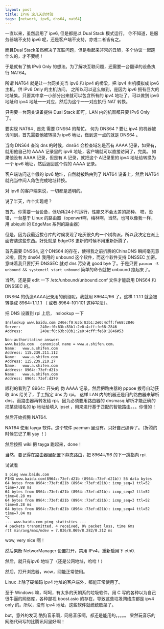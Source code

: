 ```yaml
---
layout: post
title: IPv6 这几天的体验
tags: [network, ipv6, dns64, nat64]
---
```


一直以来，虽然启用了 ipv6, 但是都是以 Dual Stack 模式运行。
你不知道，是服务器端不支持 ipv6 呢，还是客户端不支持，亦或二者皆有之。

而且Dual Stack虽然解决了互联问题，但是看起来非常的丑陋，多个协议一起跑什么的，才不要呢！

于是就有了搞 IPv6 Only 的想法。为了解决互联问题，还需要一台翻译的设备执行 NAT64。

所谓 NAT64 就是让一台网关充当 ipv6 和 ipv4 的桥梁，把 ipv4 主机模拟成 ipv6 主机，供 IPv6 Only 的主机访问。
之所以可以这么做到，是因为 ipv6 拥有巨大的地址集。只要其中拿一小部分出来就可以包含所有的 ipv4 地址了。可以做到 ipv6 地址和 ipv4 地址一一对应，然后为这个一一对应执行 NAT 转换。

只需要一台网关设备提供 Dual Stack 即可，LAN 内的机器都只要 IPv6 Only 了。

要实现 NAT64 , 首先 需要 DNS64 的帮忙。
何为 DNS64 ? 要让 ipv4 的机器被访问到，首先需要他被转换为 ipv6 地址，做到这一点的就是 DNS64 。

当向 DNS64 查询 dns 的时候，dns64 会检查域名是否有 AAAA 记录，如果有，就用他自己的 AAAA 记录里的 ipv6 地址，客户端就可以直接访问了，完美。 如果他没有 AAAA 记录，但是有 A 记录，就把这个 A记录里的 ipv4 地址给转换为一个 ipv6 地址，然后返回这个假的 AAAA 记录。

客户端访问这个假的 ipv6 地址，自然就被路由到了 NAT64 设备上，然后 NAT64 就充当中间人角色完成地址转换。

对 ipv6 的客户端来说，一切都是透明的。

说了半天，咋个实现呢？

首先，你需要一台设备，低功耗24小时运行，性能又不会太差的那种。
嗯，没错，一台基于 Linux 的路由器（openwrt啊，梅林啊，当然，也可以像我一样，用 ubiquiti 的 EdgeMax 系列的路由器）

但是，因为我最近拔仓库的时候发现了吃灰很久的一个树梅派，所以我决定在派上面安装这些东西。好处就是 EdgeOS 更新的时候不用重新折腾了。

首先需要 DNS64, 这个DNS64 的存在，使得我之前折腾的ChinaDNS 瞬间毫无意义啦。因为 dns64 我用的 unbound 这个软件，而这个软件支持 DNSSEC 加密。意味着我只要打开 DNSSEC 就对 dns 污染说 good bye 了。于是只要 ``` pacman -S unbound && systemctl start unbound ``` 简单的命令就把 unbound 跑起来了。

当然，还是要 edit 一下 /etc/unbound/unbound.conf 文件才能启用 DNS64 和 DNSSEC 的。

DNS64 的伪造AAAA记录用的前缀呢，我就用 8964::/96 了。这样 1.1.1.1 就会被转换成 8964::1.1.1.1 （ 或者 8964::101:101 这种写法）。

把 DNS 设置到 rpi 上后， nslookup 一下 

```
$nslookup www.baidu.com 240e:f0:63b:83b1:2e0:4cff:fe68:2846   
Server:         240e:f0:63b:83b1:2e0:4cff:fe68:2846
Address:        240e:f0:63b:83b1:2e0:4cff:fe68:2846#53

Non-authoritative answer:
www.baidu.com   canonical name = www.a.shifen.com.
Name:   www.a.shifen.com
Address: 115.239.211.112
Name:   www.a.shifen.com
Address: 115.239.210.27
Name:   www.a.shifen.com
Address: 8964::73ef:d21b
Name:   www.a.shifen.com
Address: 8964::73ef:d370
```

顺利的看到了 8964:: 开头的 伪 AAAA 记录。然后把路由器的 pppoe 拨号自动获取 dns 给关了，手工指定 dns 为 rpi。
这样 LAN 内的机器还是用的路由器来解析 dns。而路由器再转发给 rpi。因为必须要用路由器的 dnsmasq 解析才能正确的把某些域名的 ip 地址给填入 ipset ，用来进行基于匹配的智能路由。。。你懂的！


然后开始折腾 NAT64.

NAT64 使用 tayga 软件。这个软件 pacman 里没有。只好自己编译了。（折腾的时候忘记了用 yay ！）

然后按照 wiki 把 tayga 跑起来，done！

当然，要记得在路由器里配置下静态路由，把 8964::/96 的下一跳指向 rpi. 

试试看 

```
$ ping www.baidu.com
PING www.baidu.com(8964::73ef:d21b (8964::73ef:d21b)) 56 data bytes
64 bytes from 8964::73ef:d21b (8964::73ef:d21b): icmp_seq=1 ttl=52 time=7.88 ms
64 bytes from 8964::73ef:d21b (8964::73ef:d21b): icmp_seq=2 ttl=52 time=8.28 ms
64 bytes from 8964::73ef:d21b (8964::73ef:d21b): icmp_seq=3 ttl=52 time=8.28 ms
64 bytes from 8964::73ef:d21b (8964::73ef:d21b): icmp_seq=4 ttl=52 time=7.84 ms
^C
--- www.baidu.com ping statistics ---
4 packets transmitted, 4 received, 0% packet loss, time 6ms
rtt min/avg/max/mdev = 7.836/8.069/8.282/0.212 ms
```

wow, very nice 啊！

然后果断 NetworManager 设置打开，禁用 IPv4，重新启用下 eth0.

然后，就只有ipv6 地址了（还是公网地址，哈哈！）

然后，打开浏览器，wow，网能正常使用。

Linux 上除了硬编码 ipv4 地址的客户端外，都能正常使用了。


至于 Windows 嘛，呵呵，有太多的天朝系的垃圾软件，用 C 写的各种以为自己很牛逼的网络库，各种鄙视 boost.asio 的存在，导致这些垃圾网络库都是 ipv4 only 的。所以，没有 ipv4 地址，这些软件就统统歇菜了。

but，意外的发现 酷狗音乐啊，网易音乐啊，都还是能用的。。。。。
果然玩音乐的网络代码写的比腾讯阿里好啊！




